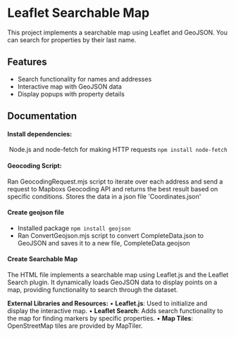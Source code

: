 # Leaflet Searchable Map

This project implements a searchable map using Leaflet and GeoJSON. You can search for properties by their last name. 

## Features
- Search functionality for names and addresses
- Interactive map with GeoJSON data
- Display popups with property details

## Documentation

#### Install dependencies:
 Node.js and node-fetch for making HTTP requests `npm install node-fetch`

#### Geocoding Script:
Ran GeocodingRequest.mjs script to iterate over each address and send a request to Mapboxs Geocoding API and returns the best result based on specific conditions. Stores the data in a json file 'Coordinates.json' 

#### Create geojson file 
- Installed package `npm install geojson`
- Ran ConvertGeojson.mjs script to convert CompleteData.json to GeoJSON and saves it to a new file, CompleteData.geojson

#### Create Searchable Map
The HTML file implements a searchable map using Leaflet.js and the Leaflet Search plugin. It dynamically loads GeoJSON data to display points on a map, providing functionality to search through the dataset.

**External Libraries and Resources:**
• **Leaflet.js**: Used to initialize and display the interactive map.
• **Leaflet Search**: Adds search functionality to the map for finding markers by specific properties.
• **Map Tiles**: OpenStreetMap tiles are provided by MapTiler.